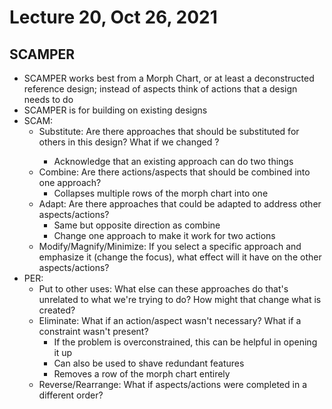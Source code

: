 # Lecture 20, Oct 26, 2021

## SCAMPER

* SCAMPER works best from a Morph Chart, or at least a deconstructed reference design; instead of aspects think of actions that a design needs to do
* SCAMPER is for building on existing designs
* SCAM:
	* Substitute: Are there approaches that should be substituted for others in this design? What if we changed <thing>?
		* Acknowledge that an existing approach can do two things
	* Combine: Are there actions/aspects that should be combined into one approach?
		* Collapses multiple rows of the morph chart into one
	* Adapt: Are there approaches that could be adapted to address other aspects/actions?
		* Same but opposite direction as combine
		* Change one approach to make it work for two actions
	* Modify/Magnify/Minimize: If you select a specific approach and emphasize it (change the focus), what effect will it have on the other aspects/actions?
* PER:
	* Put to other uses: What else can these approaches do that's unrelated to what we're trying to do? How might that change what is created?
	* Eliminate: What if an action/aspect wasn't necessary? What if a constraint wasn't present?
		* If the problem is overconstrained, this can be helpful in opening it up
		* Can also be used to shave redundant features
		* Removes a row of the morph chart entirely
	* Reverse/Rearrange: What if aspects/actions were completed in a different order?

